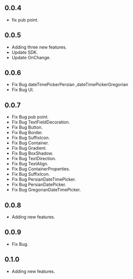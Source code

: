 ## 0.0.4

* fix pub point.

## 0.0.5

* Adding three new features.
* Update SDK.
* Update OnChange.


## 0.0.6

* Fix Bug dateTimePickerPersian ,dateTimePickerGregorian
* Fix Bug UI.


## 0.0.7

* Fix Bug pub point.
* Fix Bug TextFieldDecoration.
* Fix Bug Button.
* Fix Bug Border.
* Fix Bug SuffixIcon.
* Fix Bug Container.
* Fix Bug Gradient.
* Fix Bug BoxShadow.
* Fix Bug TextDirection.
* Fix Bug TextAlign.
* Fix Bug ContainerProperties.
* Fix Bug SuffixIcon.
* Fix Bug PersianDateTimePicker.
* Fix Bug PersianDatePicker.
* Fix Bug GregorianDateTimePicker.

## 0.0.8

* Adding new features.

## 0.0.9 

* Fix Bug.



## 0.1.0

* Adding new features.
